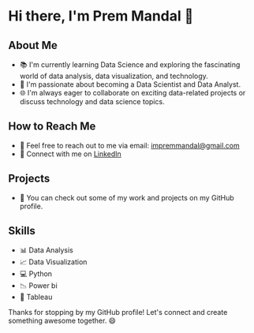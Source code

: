 # Hi there, I'm Prem Mandal 👋

## About Me
- 📚 I'm currently learning Data Science and exploring the fascinating world of data analysis, data visualization, and technology.
- 💼 I'm passionate about becoming a Data Scientist and Data Analyst.
- 🌐 I'm always eager to collaborate on exciting data-related projects or discuss technology and data science topics.

## How to Reach Me
- 📧 Feel free to reach out to me via email: [impremmandal@gmail.com](mailto:impremmandal@gmail.com)
- 💬 Connect with me on [LinkedIn](https://www.linkedin.com/in/prem-mandal)

## Projects
- 📂 You can check out some of my work and projects on my GitHub profile.

## Skills
- 📊 Data Analysis
- 📈 Data Visualization
- 💻 Python
- 📉 Power bi 
- 🎨 Tableau

Thanks for stopping by my GitHub profile! Let's connect and create something awesome together. 😄
